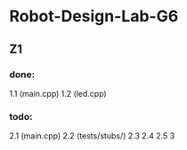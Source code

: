 # Robot-Design-Lab-G6


## Z1


### done:

1.1 (main.cpp)
1.2 (led.cpp)


### todo:

2.1 (main.cpp)
2.2 (tests/stubs/)
2.3
2.4
2.5
3



